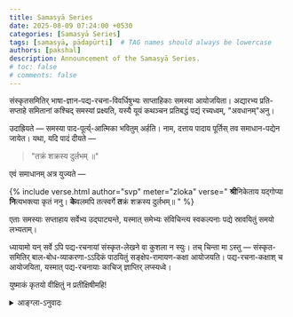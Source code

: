```yaml
---
title: Samasyā Series
date: 2025-08-09 07:24:00 +0530
categories: [Samasyā Series]
tags: [samasyā, pādapūrti]  # TAG names should always be lowercase
authors: [pakshal]
description: Announcement of the Samasyā Series.
# toc: false
# comments: false
---
```



संस्कृतसमितिर् भाषा-ज्ञान-पद्य-रचना-विवर्धिषुभ्यः साप्ताहिकाः समस्या आयोजयिता। अद्यारभ्य प्रति-सप्ताहे समितानां कश्चिद् समस्यां प्रक्ष्यति, यस्यै यूयं कथञ्चन प्रतिबद्धं पद्यं रच्यध्वम्, "अवधानम्"अनु।

उदाह्रियते — समस्या पाद-पूर्त्य्-आत्मिका  भवितुम् अर्हति। नाम, दत्ताय पादाय पूर्तिस् तव समाधान-पद्येन जायेत। यथा, यदि पादं दीयते —

> "तक्रं शक्रस्य दुर्लभम् ॥"

एवं समाधानम् अत्र युज्यते —

{% include verse.html
   author="svp"
   meter="zloka"
   verse="
    <strong>श्री</strong>निकेताय यद्गोप्या
    <strong>नि</strong>त्यभक्त्या कृतं ननु।
    <strong>के</strong>वलमपि तत्स्वर्गे
    <strong>त</strong>क्रं शक्रस्य दुर्लभम्॥
   "
%}

एताः समस्याः सप्ताहाय सर्वेभ्य उद्घाट्यन्ते, यस्मात् समेभ्यः संविचिन्त्य स्वकल्पनाः पद्ये स्रावयितुं समयो लभ्यताम्।

ध्यायामो यन् सर्वे ऽपि पद्य-रचनायां संस्कृत-लेखने वा कुशला न स्युः।  तच् चिन्ता मा ऽस्तु — संस्कृत-समितिर् बाल-बोध-व्याकरणा-ऽऽदिकं पाठयितुं सङ्क्षेप-रामायण-कक्षा आयोजयति। पद्य-रचना-कक्षाश् च आयोजयिता, यस्मात् पद्य-रचनायाः काचिज् ज्ञाप्तिर् लप्स्यध्वे।

युष्माकं कृतयो वीक्षितुं न प्रतीक्षिषीमहि!

<details>
  <summary>आङ्ग्ला-ऽनुवादः</summary>

<div markdown="1">


Hello everyone,
Saṃskṛta Samiti is organizing weekly challenges for those who want to boost their knowledge and skill in verse composition.
Every week starting from today, one of the Samiti members will post a challenge, where you will have to compose verses that satisfy a particular constraint, similar to avadhāna.

For instance, a challenge can be to solve the given pādapūrti. ie. your verse should end with the given pāda, say

तक्रं शक्रस्य दुर्लभम् ॥
(The śakra / indra finds it difficult to get buttermilk.)

A valid solution to the above pādapūrti is:

{% include verse.html
   author="svp"
   meter="zloka"
   verse="
    <strong>श्री</strong>निकेताय यद्गोप्या
    <strong>नि</strong>त्यभक्त्या कृतं ननु।
    <strong>के</strong>वलमपि तत्स्वर्गे
    <strong>त</strong>क्रं शक्रस्य दुर्लभम्॥
   "
%}
(The buttermilk made by gopī for Kṛṣṇa is not available to even indra in heaven.)
~ Credits: @Sree Varshini V P

(Note: The above was only an example. This week's challenge is in the next msg.)

These challenges will be open to all for a week, so that everybody can get sufficient time to brainstorm and pour their creativity in their verse.

We understand that not all are very comfortable with composing verses, or even writing in Saṃskṛta.
But fret not, we've got you covered!
Saṃskṛta Samiti is already conducting weekly Grammar with Saṅkṣepa Rāmāyaṇa classes and is also going to conduct verse composition sessions soon, where you can gain basic knowledge to compose verses.

Can't wait to see all the amazing creations you make...

</div>

</details>
